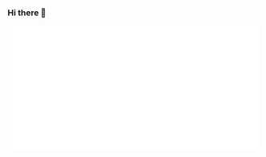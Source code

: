 ### Hi there 👋

<object data="https://www.w3schools.com">
</object>

<a href="#"><img src="https://github.com/Hansane/Hansane/raw/master/content/content.svg" width="100%" height="250"></a>

<!--
**Hansane/Hansane** is a ✨ _special_ ✨ repository because its `README.md` (this file) appears on your GitHub profile.

Here are some ideas to get you started:

- 🔭 I’m currently working on ...
- 🌱 I’m currently learning ...
- 👯 I’m looking to collaborate on ...
- 🤔 I’m looking for help with ...
- 💬 Ask me about ...
- 📫 How to reach me: ...
- 😄 Pronouns: ...
- ⚡ Fun fact: ...
-->
